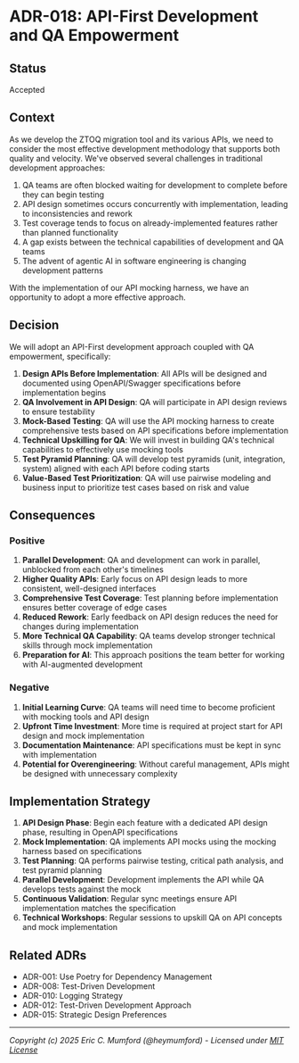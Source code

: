 # ADR-018: API-First Development and QA Empowerment

## Status

Accepted

## Context

As we develop the ZTOQ migration tool and its various APIs, we need to consider the most effective development methodology that supports both quality and velocity. We've observed several challenges in traditional development approaches:

1. QA teams are often blocked waiting for development to complete before they can begin testing
2. API design sometimes occurs concurrently with implementation, leading to inconsistencies and rework
3. Test coverage tends to focus on already-implemented features rather than planned functionality
4. A gap exists between the technical capabilities of development and QA teams
5. The advent of agentic AI in software engineering is changing development patterns

With the implementation of our API mocking harness, we have an opportunity to adopt a more effective approach.

## Decision

We will adopt an API-First development approach coupled with QA empowerment, specifically:

1. **Design APIs Before Implementation**: All APIs will be designed and documented using OpenAPI/Swagger specifications before implementation begins
2. **QA Involvement in API Design**: QA will participate in API design reviews to ensure testability
3. **Mock-Based Testing**: QA will use the API mocking harness to create comprehensive tests based on API specifications before implementation
4. **Technical Upskilling for QA**: We will invest in building QA's technical capabilities to effectively use mocking tools
5. **Test Pyramid Planning**: QA will develop test pyramids (unit, integration, system) aligned with each API before coding starts
6. **Value-Based Test Prioritization**: QA will use pairwise modeling and business input to prioritize test cases based on risk and value

## Consequences

### Positive

1. **Parallel Development**: QA and development can work in parallel, unblocked from each other's timelines
2. **Higher Quality APIs**: Early focus on API design leads to more consistent, well-designed interfaces
3. **Comprehensive Test Coverage**: Test planning before implementation ensures better coverage of edge cases
4. **Reduced Rework**: Early feedback on API design reduces the need for changes during implementation
5. **More Technical QA Capability**: QA teams develop stronger technical skills through mock implementation
6. **Preparation for AI**: This approach positions the team better for working with AI-augmented development

### Negative

1. **Initial Learning Curve**: QA teams will need time to become proficient with mocking tools and API design
2. **Upfront Time Investment**: More time is required at project start for API design and mock implementation
3. **Documentation Maintenance**: API specifications must be kept in sync with implementation
4. **Potential for Overengineering**: Without careful management, APIs might be designed with unnecessary complexity

## Implementation Strategy

1. **API Design Phase**: Begin each feature with a dedicated API design phase, resulting in OpenAPI specifications
2. **Mock Implementation**: QA implements API mocks using the mocking harness based on specifications
3. **Test Planning**: QA performs pairwise testing, critical path analysis, and test pyramid planning
4. **Parallel Development**: Development implements the API while QA develops tests against the mock
5. **Continuous Validation**: Regular sync meetings ensure API implementation matches the specification
6. **Technical Workshops**: Regular sessions to upskill QA on API concepts and mock implementation

## Related ADRs

- ADR-001: Use Poetry for Dependency Management
- ADR-008: Test-Driven Development
- ADR-010: Logging Strategy
- ADR-012: Test-Driven Development Approach
- ADR-015: Strategic Design Preferences

---
*Copyright (c) 2025 Eric C. Mumford (@heymumford) - Licensed under [MIT License](../../LICENSE)*
